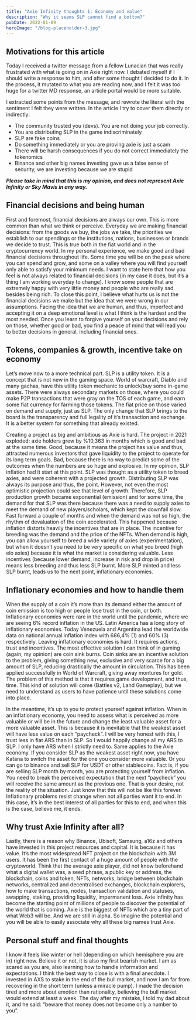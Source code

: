 ```yaml
---
title: "Axie Infinity thoughts 1: Economy and value"
description: "Why it seems SLP cannot find a bottom?"
pubDate: 2022-01-09
heroImage: "/blog-placeholder-3.jpg"
---
```

## Motivations for this article

Today I received a twitter message from a fellow Lunacian that was really frustrated with what is going on in Axie right now. I debated myself if I should write a response to him, and after some thought I decided to do it. In the process, it mutated to what you are reading now, and I felt it was too huge for a twitter MD response, an article portal would be more suitable.

I extracted some points from the message, and rewrote the literal with the sentiment I felt they were written. In the article I try to cover them directly or indirectly:

-   The community trusted you (devs). You are not doing your job correctly.
-   You are distributing SLP in the game indiscriminately
-   SLP are fake coins
-   Do something immediately or you are proving axie is just a scam
-   There will be harsh consequences if you do not correct immediately the tokenomics
-   Binance and other big names investing gave us a false sense of security, we are investing because we are stupid

**_Please take in mind that this is my opinion, and does not represent Axie Infinity or Sky Mavis in any way._**

## Financial decisions and being human

First and foremost, financial decisions are always our own. This is more common than what we think or perceive. Everyday we are making financial decisions: from the goods we buy, the jobs we take, the priorities we establish to our spendings or the institutions, nations, businesses or brands we decide to trust. This is true both in the fiat world and in the cryptocurrency world. In my personal experience, we make good and bad financial decisions throughout life. Some time you will be on the peak where you can spend and grow, and some on a valley where you will find yourself only able to satisfy your minimum needs. I want to state here that how you feel is not always related to financial decisions (in my case it does, but it’s a thing I am working everyday to change). I know some people that are extremely happy with very little money and people who are really sad besides being rich. To close this point, I believe what hurts us is not the financial decisions we make but the idea that we were wrong in our assumptions. Facing the idea that we are human, and thus, imperfect and accepting it on a deep emotional level is what I think is the hardest and the most needed. Once you learn to forgive yourself on your decisions and rely on those, whether good or bad, you find a peace of mind that will lead you to better decisions in general, including financial ones.

## Tokens, companies & growth, incentive take on economy

Let’s move now to a more technical part. SLP is a utility token. It is a concept that is not new in the gaming space. World of warcraft, Diablo and many gachas, have this utility token mechanic to unlock/buy some in-game assets. There were always secondary markets on those, where you could make P2P transactions that were gray on the TOS of each game, and earn some fiat currency for farming those tokens. The fiat price on those varied on demand and supply, just as SLP. The only change that SLP brings to the board is the transparency and full legality of it’s transaction and exchange. It is a better system for something that already existed.

Creating a project as big and ambitious as Axie is hard. The project in 2021 exploded: axie holders grew by %10,363 in months which is good and bad at the same time. Good, because it means the project has value and thus, attracted numerous investors that gave liquidity to the project to operate for its long term goals. Bad, because there is no way to predict some of the outcomes when the numbers are so huge and explosive. In my opinion, SLP inflation had it start at this point. SLP was thought as a utility token to breed axies, and were coherent with a projected growth. Distributing SLP was always its purpose and thus, the point. However, not even the most optimistic projection could see that level of growth. Therefore, SLP production growth became exponential (emission) and for some time, the demand for that SLP was there because there was a need to supply axies to meet the demand of new players/scholars, which kept the downfall slow. Fast forward a couple of months and when the demand was not so high, the rhythm of devaluation of the coin accelerated. This happened because inflation distorts heavily the incentives that are in place. The incentive for breeding was the demand and the price of the NFTs. When demand is high, you can allow yourself to breed a wide variety of axies (experimentation), but when it doesn’t you need to be very specific on what you breed (high elo axies) because it is what the market is considering valuable. Less incentives (because lower demand, increase in risk and drop in price) means less breeding and thus less SLP burnt. More SLP minted and less SLP burnt, leads us to the next point, inflationary economies.

## Inflationary economies and how to handle them

When the supply of a coin it’s more than its demand either the amount of coin emission is too high or people lose trust in the coin, or both. Inflationary economies were rare in the world until the pandemic, where we are seeing 6% record inflation in the US. Latin America has a long story of inflationary economies. Today Venezuela and Argentina lead the worldwide data on national annual inflation index with 686,4% (1) and 60% (3) respectively. Leaving inflationary economies is hard. It requires actions, trust and incentives. The most effective solution I can think of in gaming (again, my opinion) are coin sink burns. Coin sinks are an incentive solution to the problem, giving something new, exclusive and very scarce for a big amount of SLP, reducing drastically the amount in circulation. This has been applied successfully in World of Warcraft, giving away montures for gold. The problem of this method is that it requires game development, and thus, time. This kind of solution will come (Battles v2, Land Gameplay), but we need to understand as users to have patience until these solutions come into place.

In the meantime, it’s up to you to protect yourself against inflation. When in an inflationary economy, you need to assess what is perceived as more valuable or will be in the future and change the least valuable asset for a more valuable asset. This is because it is inevitable that the weakest asset will have less value on each “paycheck”. I will be very honest with this, I trust less in fiat ARS than in SLP. So I would happily change all my ARS to SLP. I only have ARS when I strictly need to.
Same applies to the Axie economy. If you consider SLP as the weakest asset right now, you have Katana to switch the asset for the one you consider more valuable. Or you can go to binance and sell SLP for USDT or other stablecoins. Fact is, if you are selling SLP month by month, you are protecting yourself from inflation. You need to break the perceived expectation that the next “paycheck” you will receive the same amount as the previous one. That is your desire, not the reality of the situation. Just know that this will not be like this forever. Inflationary problems resist change when not all parties want it to end. In this case, it’s in the best interest of all parties for this to end, and when this is the case, believe me, it ends.

## Why trust Axie Infinity after all?

Lastly, there is a reason why Binance, Ubisoft, Samsung, a16z and others have invested in this project resources and capital. It is because it has value. It’s the most widespread NFT project on the blockchain with 3M users. It has been the first contact of a huge amount of people with the cryptoworld. Think that the average axie player, did not know beforehand what a digital wallet was, a seed phrase, a public key or address, the blockchain, coins and token, NFTs, networks, bridge between blockchain networks, centralized and decentralised exchanges, blockchain explorers, how to make transactions, nodes, transaction validation and statuses, swapping, staking, providing liquidity, impermanent loss. Axie infinity has become the starting point of millions of people to discover the potential of the world that is coming. Axie is the biggest of NFTs which are a tiny part of what Web3 will be. And we are still in alpha. So imagine the potential and you will be able to easily associate why all these big names trust Axie.

## Personal stuff and final thoughts

I know it feels like winter or hell (depending on which hemisphere you are in) right now. Believe it or not, it is also my first bearish market. I am as scared as you are, also learning how to handle information and expectations. I think the best way to close is with a final anecdote. I invested in AXS to stake in the end of the bull market, and now I am far from recovering in the short term (unless a miracle pump). I made the decision tired and more about emotion than rationality, believing the bull market would extend at least a week. The day after my mistake, I told my dad about it, and he said: “beware that money does not become only a number to you”.
